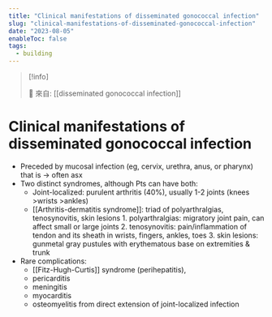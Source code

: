 ```yaml
---
title: "Clinical manifestations of disseminated gonococcal infection"
slug: "clinical-manifestations-of-disseminated-gonococcal-infection"
date: "2023-08-05"
enableToc: false
tags:
  - building
---
```


> [!info]
>
> 🌱 來自: [[disseminated gonococcal infection]]

# Clinical manifestations of disseminated gonococcal infection

- Preceded by mucosal infection (eg, cervix, urethra, anus, or pharynx) that is → often asx
- Two distinct syndromes, although Pts can have both:
  - Joint-localized: purulent arthritis (40%), usually 1-2 joints (knees >wrists >ankles)
  - [[Arthritis-dermatitis syndrome]]: triad of polyarthralgias, tenosynovitis, skin lesions 1. polyarthralgias: migratory joint pain, can affect small or large joints 2. tenosynovitis: pain/inflammation of tendon and its sheath in wrists, fingers, ankles, toes 3. skin lesions: gunmetal gray pustules with erythematous base on extremities & trunk
- Rare complications:
  - [[Fitz-Hugh-Curtis]] syndrome (perihepatitis),
  - pericarditis
  - meningitis
  - myocarditis
  - osteomyelitis from direct extension of joint-localized infection
